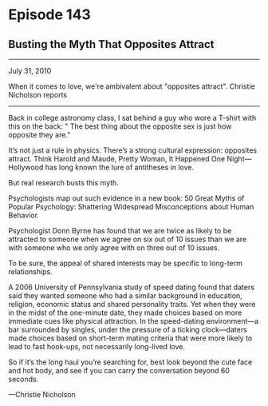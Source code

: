 # Episode 143

## Busting the Myth That Opposites Attract

---

July 31, 2010

When it comes to love, we're ambivalent about "opposites attract". Christie Nicholson reports

---

Back in college astronomy class, I sat behind a guy who wore a T-shirt with this on the back: " The best thing about the opposite sex is just how opposite they are."

It’s not just a rule in physics. There’s a strong cultural expression: opposites attract. Think Harold and Maude, Pretty Woman, It Happened One Night—Hollywood has long known the lure of antitheses in love.

But real research busts this myth.

Psychologists map out such evidence in a new book: 50 Great Myths of Popular Psychology: Shattering Widespread Misconceptions about Human Behavior.

Psychologist Donn Byrne has found that we are twice as likely to be attracted to someone when we agree on six out of 10 issues than we are with someone who we only agree with on three out of 10 issues.

To be sure, the appeal of shared interests may be specific to long-term relationships.

A 2006 University of Pennsylvania study of speed dating found that daters said they wanted someone who had a similar background in education, religion, economic status and shared personality traits. Yet when they were in the midst of the one-minute date, they made choices based on more immediate cues like physical attraction. In the speed-dating environment—a bar surrounded by singles, under the pressure of a ticking clock—daters made choices based on short-term mating criteria that were more likely to lead to fast hook-ups, not necessarily long-lived love.

So if it’s the long haul you’re searching for, best look beyond the cute face and hot body, and see if you can carry the conversation beyond 60 seconds.

—Christie Nicholson

